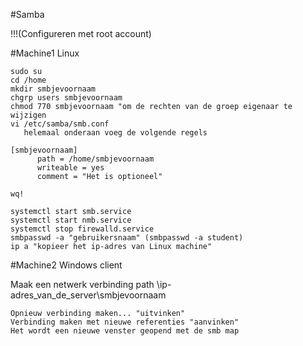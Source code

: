 #Samba

!!!(Configureren met root account)

#Machine1 Linux

    sudo su
    cd /home
    mkdir smbjevoornaam
    chgrp users smbjevoornaam
    chmod 770 smbjevoornaam "om de rechten van de groep eigenaar te wijzigen
    vi /etc/samba/smb.conf
       helemaal onderaan voeg de volgende regels

    [smbjevoornaam]
          path = /home/smbjevoornaam
          writeable = yes
          comment = "Het is optioneel"
        
    wq!

    systemctl start smb.service
    systemctl start nmb.service
    systemctl stop firewalld.service
    smbpasswd -a "gebruikersnaam" (smbpasswd -a student)
    ip a "kopieer het ip-adres van Linux machine"

 

#Machine2 Windows client

Maak een netwerk verbinding
    path \\ip-adres_van_de_server\smbjevoornaam
    
    Opnieuw verbinding maken... "uitvinken"
    Verbinding maken met nieuwe referenties "aanvinken"
    Het wordt een nieuwe venster geopend met de smb map
